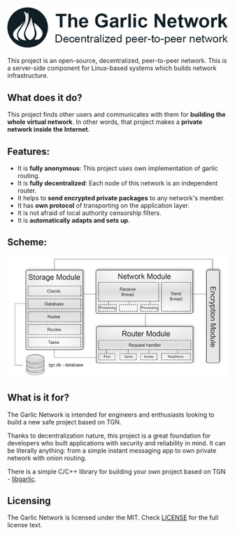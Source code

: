<p align="center">
<img src="https://github.com/mrrva/media/blob/master/github_logo.png">
</p>

This project is an open-source, decentralized, peer-to-peer network. This is a server-side component for Linux-based systems which builds network infrastructure.

## What does it do?
This project finds other users and communicates with them for **building the whole virtual network**. In other words, that project makes a **private network inside the Internet**.

## Features:
- It is **fully anonymous**: This project uses own implementation of garlic routing.
- It is **fully decentralized**: Each node of this network is an independent router.
- It helps to **send encrypted private packages** to any network's member.
- It has **own protocol** of transporting on the application layer.
- It is not afraid of local authority censorship filters.
- It is **automatically adapts and sets up**.

## Scheme:
<p align="center">
<img src="https://github.com/mrrva/media/blob/master/sc1.png">
</p>

## What is it for?
The Garlic Network is intended for engineers and enthusiasts looking to build a new safe project based on TGN.

Thanks to decentralization nature, this project is a great foundation for developers who built applications with security and reliability in mind. It can be literally anything: from a simple instant messaging app to own private network with onion routing.

There is a simple C/C++ library for building your own project based on TGN - [libgarlic](https://github.com/The-Garlic-Network/libgarlic).


## Licensing
The Garlic Network is licensed under the MIT. Check
[LICENSE](https://github.com/The-Garlic-Network/The-Garlic-Network/blob/master/LICENSE) for the full
license text.

